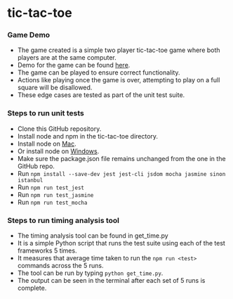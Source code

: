 # tic-tac-toe

### Game Demo

* The game created is a simple two player tic-tac-toe game where both players are at the same computer.
* Demo for the game can be found [here](https://sanils.github.io/tic-tac-toe/src/game.html).
* The game can be played to ensure correct functionality.
* Actions like playing once the game is over, attempting to play on a full square will be disallowed.
* These edge cases are tested as part of the unit test suite.

### Steps to run unit tests

* Clone this GitHub repository.
* Install node and npm in the tic-tac-toe directory.
* Install node on [Mac](https://treehouse.github.io/installation-guides/mac/node-mac.html).
* Or install node on [Windows](http://blog.teamtreehouse.com/install-node-js-npm-windows).
* Make sure the package.json file remains unchanged from the one in the GitHub repo.
* Run `npm install --save-dev jest jest-cli jsdom mocha jasmine sinon istanbul`
* Run `npm run test_jest`
* Run `npm run test_jasmine`
* Run `npm run test_mocha`

### Steps to run timing analysis tool

* The timing analysis tool can be found in get_time.py
* It is a simple Python script that runs the test suite using each of the test frameworks 5 times.
* It measures that average time taken to run the `npm run <test>` commands across the 5 runs.
* The tool can be run by typing `python get_time.py`.
* The output can be seen in the terminal after each set of 5 runs is complete.
